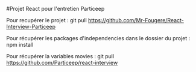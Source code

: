 #Projet React pour l'entretien Particeep

Pour recupérer le projet : git pull https://github.com/Mr-Fougere/React-Interview-Particeep

Pour récupérer les packages d'independencies dans le dossier du projet : npm install

Pour récupérer la variables movies :  git pull https://github.com/Particeep/react-interview

